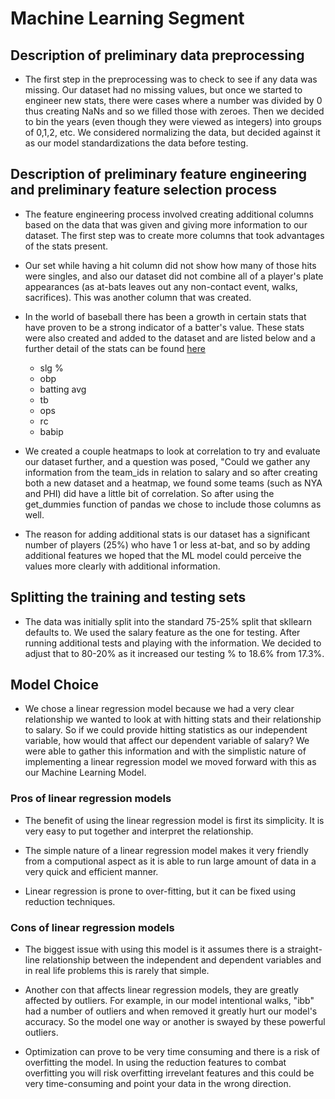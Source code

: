 # Machine Learning Segment

## Description of preliminary data preprocessing
- The first step in the preprocessing was to check to see if any data was missing. Our dataset had no missing values, but once we started to engineer new stats, there were cases where a number was divided by 0 thus creating NaNs and so we filled those with zeroes. Then we decided to bin the years (even though they were viewed as integers) into groups of 0,1,2, etc. We considered normalizing the data, but decided against it as our model standardizations the data before testing.
 
## Description of preliminary feature engineering and preliminary feature selection process
 
- The feature engineering process involved creating additional columns based on the data that was given and giving more information to our dataset. The first step was to create more columns that took advantages of the stats present.
 
- Our set while having a hit column did not show how many of those hits were singles, and also our dataset did not combine all of a player's plate appearances (as at-bats leaves out any non-contact event, walks, sacrifices). This was another column that was created.

- In the world of baseball there has been a growth in certain stats that have proven to be a strong indicator of a batter's value. These stats were also created and added to the dataset and are listed below and a further detail of the stats can be found [here](link)
  - slg %
  - obp 
  - batting avg
  - tb
  - ops
  - rc
  - babip
- We created a couple heatmaps to look at correlation to try and evaluate our dataset further, and a question was posed, "Could we gather any information from the team_ids in relation to salary and so after creating both a new dataset and a heatmap, we found some teams (such as NYA and PHI) did have a little bit of correlation. So after using the get_dummies function of pandas we chose to include those columns as well.

- The reason for adding additional stats is our dataset has a significant number of players (25%) who have 1 or less at-bat, and so by adding additional features we hoped that the ML model could perceive the values more clearly with additional information.

## Splitting the training and testing sets 

- The data was initially split into the standard 75-25% split that skllearn defaults to. We used the salary feature as the one for testing. After running additional tests and playing with the information. We decided to adjust that to 80-20% as it increased our testing % to 18.6% from 17.3%.


## Model Choice

- We chose a linear regression model because we had a very clear relationship we wanted to look at with hitting stats and their relationship to salary. So if we could provide hitting statistics as our independent variable, how would that affect our dependent variable of salary? We were able to gather this information and with the simplistic nature of implementing a linear regression model we moved forward with this as our Machine Learning Model.

### Pros of linear regression models
- The benefit of using the linear regression model is first its simplicity. It is very easy to put together and interpret the relationship. 

- The simple nature of a linear regression model makes it very friendly from a computional aspect as it is able to run large amount of data in a very quick and efficient manner.

- Linear regression is prone to over-fitting, but it can be fixed using reduction techniques. 

### Cons of linear regression models

- The biggest issue with using this model is it assumes there is a straight-line relationship between the independent and dependent variables and in real life problems this is rarely that simple.

- Another con that affects linear regression models, they are greatly affected by outliers. For example, in our model intentional walks, "ibb" had a number of outliers and when removed it greatly hurt our model's accuracy. So the model one way or another is swayed by these powerful outliers.

- Optimization can prove to be very time consuming and there is a risk of overfitting the model. In using the reduction features to combat overfitting you will risk overfitting irrevelant features and this could be very time-consuming and point your data in the wrong direction. 

